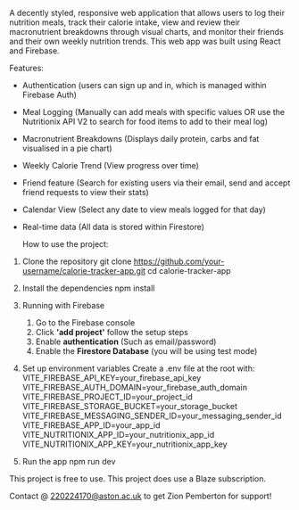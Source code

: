 A decently styled, responsive web application that allows users to log their nutrition meals, track their calorie intake, view and review their macronutrient breakdowns through visual charts, and monitor their friends and their own weekly nutrition trends. This web app was built using React and Firebase.

Features:
- Authentication (users can sign up and in, which is managed within Firebase Auth)
- Meal Logging (Manually can add meals with specific values OR use the Nutritionix API V2 to search for food items to add to their meal log)
- Macronutrient Breakdowns (Displays daily protein, carbs and fat visualised in a pie chart)
- Weekly Calorie Trend (View progress over time)
- Friend feature (Search for existing users via their email, send and accept friend requests to view their stats)
- Calendar View (Select any date to view meals logged for that day)
- Real-time data (All data is stored within Firestore)

  How to use the project:
1. Clone the repository
   git clone https://github.com/your-username/calorie-tracker-app.git
cd calorie-tracker-app

2. Install the dependencies
npm install

3. Running with Firebase
   1. Go to the Firebase console
   2. Click **'add project'** follow the setup steps
   3. Enable **authentication** (Such as email/password)
   4. Enable the **Firestore Database** (you will be using test mode)
      

5. Set up environment variables
Create a .env file at the root with:
VITE_FIREBASE_API_KEY=your_firebase_api_key
VITE_FIREBASE_AUTH_DOMAIN=your_firebase_auth_domain
VITE_FIREBASE_PROJECT_ID=your_project_id
VITE_FIREBASE_STORAGE_BUCKET=your_storage_bucket
VITE_FIREBASE_MESSAGING_SENDER_ID=your_messaging_sender_id
VITE_FIREBASE_APP_ID=your_app_id
VITE_NUTRITIONIX_APP_ID=your_nutritionix_app_id
VITE_NUTRITIONIX_APP_KEY=your_nutritionix_app_key

6. Run the app
   npm run dev

This project is free to use. This project does use a Blaze subscription.

Contact @ 220224170@aston.ac.uk to get Zion Pemberton for support!
